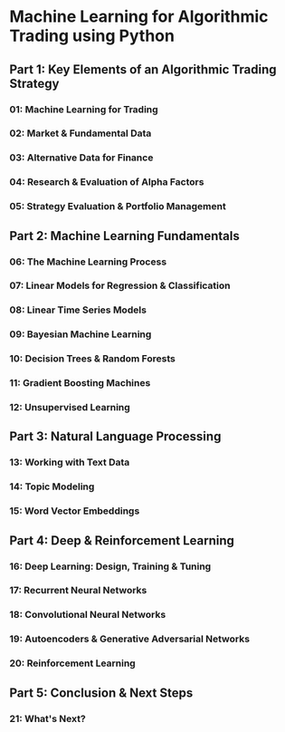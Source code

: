 # Machine Learning for Algorithmic Trading using Python

## Part 1: Key Elements of an Algorithmic Trading Strategy

### 01: Machine Learning for Trading
### 02: Market & Fundamental Data
### 03: Alternative Data for Finance
### 04: Research & Evaluation of Alpha Factors
### 05: Strategy Evaluation & Portfolio Management

## Part 2: Machine Learning Fundamentals

### 06: The Machine Learning Process
### 07: Linear Models for Regression & Classification
### 08: Linear Time Series Models
### 09: Bayesian Machine Learning
### 10: Decision Trees & Random Forests
### 11: Gradient Boosting Machines
### 12: Unsupervised Learning

## Part 3: Natural Language Processing

### 13:	Working with Text Data
### 14:	Topic Modeling
### 15:	Word Vector Embeddings

## Part 4: Deep & Reinforcement Learning

### 16:	Deep Learning: Design, Training & Tuning
### 17:	Recurrent Neural Networks
### 18:	Convolutional Neural Networks
### 19:	Autoencoders & Generative Adversarial Networks
### 20:	Reinforcement Learning

## Part 5: Conclusion & Next Steps

### 21:	What's Next?

